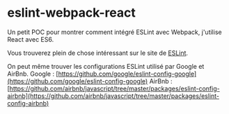 # eslint-webpack-react

Un petit POC pour montrer comment intégré ESLint avec Webpack, j'utilise React avec ES6.

Vous trouverez plein de chose intéressant sur le site de [ESLint](http://eslint.org/]).

On peut même trouver les configurations ESLint utilisé par Google et AirBnb.
Google : [https://github.com/google/eslint-config-google](https://github.com/google/eslint-config-google)
AirBnb : [https://github.com/airbnb/javascript/tree/master/packages/eslint-config-airbnb](https://github.com/airbnb/javascript/tree/master/packages/eslint-config-airbnb)
